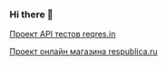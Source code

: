 ### Hi there 👋

[Проект API тестов reqres.in](https://github.com/vinterbris/reqres-project)

[Проект онлайн магазина respublica.ru](https://github.com/vinterbris/respublica-project)

<!--
**vinterbris/vinterbris** is a ✨ _special_ ✨ repository because its `README.md` (this file) appears on your GitHub profile.

Here are some ideas to get you started:

- 🔭 I’m currently working on ...
- 🌱 I’m currently learning ...
- 👯 I’m looking to collaborate on ...
- 🤔 I’m looking for help with ...
- 💬 Ask me about ...
- 📫 How to reach me: ...
- 😄 Pronouns: ...
- ⚡ Fun fact: ...
-->
